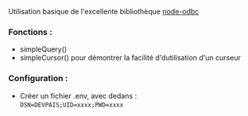 Utilisation basique de l'excellente bibliothèque [node-odbc](https://github.com/IBM/node-odbc)

### Fonctions :
- simpleQuery()
- simpleCursor() pour démontrer la facilité d'dutilisation d'un curseur

### Configuration :
- Créer un fichier .env, avec dedans :  
`DSN=DEVPAIS;UID=xxxx;PWD=xxxx`
